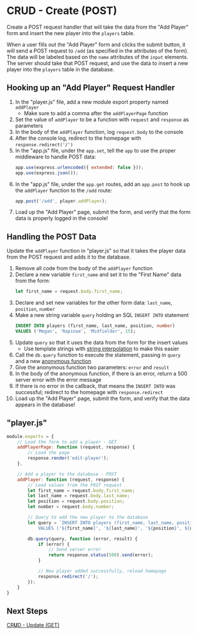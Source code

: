 # **C**RUD - Create (POST)
Create a POST request handler that will take the data from the "Add Player" form and insert the new player into the `players` table. 

When a user fills out the "Add Player" form and clicks the submit button, it will send a POST request to `/add` (as specified in the attributes of the form). The data will be labeled based on the `name` attributes of the `input` elements. The server should take that POST request, and use the data to insert a new player into the `players` table in the database.

## Hooking up an "Add Player" Request Handler
1. In the "player.js" file, add a new module export property named `addPlayer`
    - Make sure to add a comma after the `addPlayerPage` function
1. Set the value of `addPlayer` to be a function with `request` and `response` as parameters
1. In the body of the `addPlayer` function, log `request.body` to the console
1. After the console log, redirect to the homepage with `response.redirect('/')`
1. In the "app.js" file, under the `app.set`, tell the `app` to use the proper middleware to handle POST data:
    ```js
    app.use(express.urlencoded({ extended: false }));
    app.use(express.json());
    ```
1. In the "app.js" file, under the `app.get` routes, add an `app.post` to hook up the `addPlayer` function to the `/add` route:
    ```js
    app.post('/add', player.addPlayer);
    ```
1. Load up the "Add Player" page, submit the form, and verify that the form data is properly logged in the console!


## Handling the POST Data
Update the `addPlayer` function in "player.js" so that it takes the player data from the POST request and adds it to the database.

1. Remove all code from the body of the `addPlayer` function
1. Declare a new variable `first_name` and set it to the "First Name" data from the form:
    ```js
    let first_name = request.body.first_name;
    ```
1. Declare and set new variables for the other form data: `last_name`, `position`, `number`
1. Make a new string variable `query` holding an SQL `INSERT INTO` statement
    ```sql
    INSERT INTO players (first_name, last_name, position, number)
    VALUES ('Megan', 'Rapinoe', 'Midfielder', 15);
    ```
1. Update `query` so that it uses the data from the form for the insert values
    - Use template strings with [string interpolation](https://developer.mozilla.org/en-US/docs/Web/JavaScript/Reference/Template_literals#Expression_interpolation) to make this easier
1. Call the `db.query` function to execute the statement, passing in `query` and a new [anonymous function](https://en.wikibooks.org/wiki/JavaScript/Anonymous_functions)
1. Give the anonymous function two parameters: `error` and `result`
1. In the body of the anonymous function, if there is an error, return a 500 server error with the error message
1. If there is no error in the callback, that means the `INSERT INTO` was successful; redirect to the homepage with `response.redirect`
1. Load up the "Add Player" page, submit the form, and verify that the data appears in the database!

## "player.js"
```js
module.exports = {
    // Load the form to add a player - GET
    addPlayerPage: function (request, response) {
        // Load the page
        response.render('edit-player');
    },

    // Add a player to the database - POST
    addPlayer: function (request, response) {
        // Load values from the POST request
        let first_name = request.body.first_name;
        let last_name = request.body.last_name;
        let position = request.body.position;
        let number = request.body.number;

        // Query to add the new player to the database
        let query = `INSERT INTO players (first_name, last_name, position, number)
            VALUES ('${first_name}', '${last_name}', '${position}', ${number});`;

        db.query(query, function (error, result) {
            if (error) {
                // Send server error
                return response.status(500).send(error);
            }

            // New player added successfully, reload homepage
            response.redirect('/');
        });
    }
}
```

## Next Steps
[CR**U**D - Update (GET)](CrudAppUpdateGet.md)